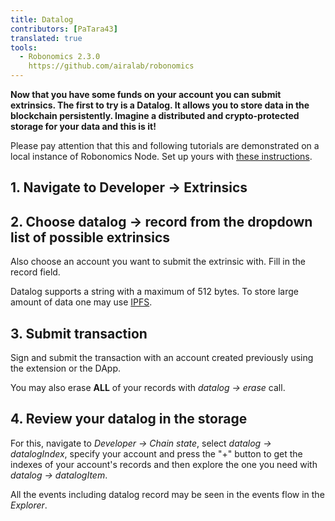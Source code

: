 ```yaml
---
title: Datalog
contributors: [PaTara43]
translated: true
tools:   
  - Robonomics 2.3.0
    https://github.com/airalab/robonomics
---
```


**Now that you have some funds on your account you can submit extrinsics. The first to try is a Datalog. It allows you 
to store data in the blockchain persistently. Imagine a distributed and crypto-protected storage for your data and this is it!**

<robo-wiki-note type="warning" title="Dev Node">

  Please pay attention that this and following tutorials are demonstrated on a local instance of Robonomics Node. Set
 up yours with [these instructions](/docs/run-dev-node).

</robo-wiki-note>

## 1. Navigate to Developer -> Extrinsics

<robo-wiki-picture src="datalog/extrinsics.jpg" />

## 2. Choose datalog -> record from the dropdown list of possible extrinsics

Also choose an account you want to submit the extrinsic with. Fill in the record field.

<robo-wiki-picture src="datalog/record.jpg" />

<robo-wiki-note type="note" title="Large amount of data">

  Datalog supports a string with a maximum of 512 bytes. To store large amount of data one may use [IPFS](https://ipfs.tech/).

</robo-wiki-note>

## 3. Submit transaction

Sign and submit the transaction with an account created previously using the extension or the DApp.

<robo-wiki-picture src="datalog/submit.jpg" />

<robo-wiki-note type="note" title="Erase">

  You may also erase **ALL** of your records with *datalog -> erase* call.

</robo-wiki-note>

## 4. Review your datalog in the storage

For this, navigate to *Developer -> Chain state*, select *datalog -> datalogIndex*, specify your account and press the 
"+" button to get the indexes of your account's records and then explore the one you need with *datalog -> datalogItem*.

<robo-wiki-picture src="datalog/item.jpg" />

<robo-wiki-note type="note" title="Explorer">

  All the events including datalog record may be seen in the events flow in the *Explorer*.

</robo-wiki-note>